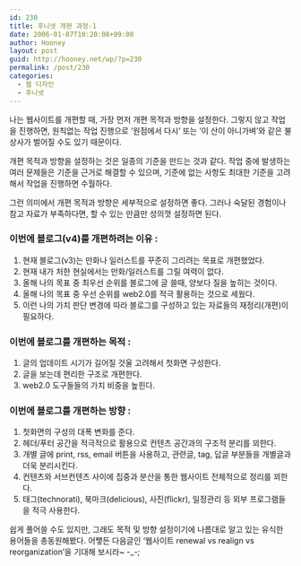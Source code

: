```yaml
---
id: 230
title: 후니넷 개편 과정-1
date: 2006-01-07T10:20:08+09:00
author: Hooney
layout: post
guid: http://hooney.net/wp/?p=230
permalink: /post/230
categories:
  - 웹 디자인
  - 후니넷
---
```

나는 웹사이트를 개편할 때, 가장 먼저 개편 목적과 방향을 설정한다. 그렇지 않고 작업을 진행하면, 원칙없는 작업 진행으로 &#8216;원점에서 다시&#8217; 또는 &#8216;이 산이 아니가벼&#8217;와 같은 불상사가 벌어질 수도 있기 때문이다.

개편 목적과 방향을 설정하는 것은 일종의 기준을 만드는 것과 같다. 작업 중에 발생하는 여러 문제들은 기준을 근거로 해결할 수 있으며, 기준에 없는 사항도 최대한 기준을 고려해서 작업을 진행하면 수월하다.

그런 의미에서 개편 목적과 방향은 세부적으로 설정하면 좋다. 그러나 숙달된 경험이나 참고 자료가 부족하다면, 할 수 있는 만큼만 성의껏 설정하면 된다.

### 이번에 블로그(v4)를 개편하려는 이유 :

  1. 현재 블로그(v3)는 만화나 일러스트를 꾸준히 그리려는 목표로 개편했었다.
  2. 현재 내가 처한 현실에서는 만화/일러스트를 그릴 여력이 없다.
  3. 올해 나의 목표 중 최우선 순위를 블로그에 글 쓸때, 양보다 질을 높히는 것이다.
  4. 올해 나의 목표 중 우선 순위를 web2.0를 적극 활용하는 것으로 세웠다.
  5. 이런 나의 가치 판단 변경에 따라 블로그를 구성하고 있는 자료들의 재정리(개편)이 필요하다.

### 이번에 블로그를 개편하는 목적 :

  1. 글의 업데이트 시기가 길어질 것울 고려해서 첫화면 구성한다.
  2. 글을 보는데 편리한 구조로 개편한다.
  3. web2.0 도구들들의 가치 비중을 높힌다.

### 이번에 블로그를 개편하는 방향 :

  1. 첫화면의 구성의 대폭 변화를 준다.
  2. 헤더/푸터 공간을 적극적으로 활용으로 컨텐츠 공간과의 구조적 분리를 꾀한다.
  3. 개별 글에 print, rss, email 버튼을 사용하고, 관련글, tag, 답글 부분들을 개별글과 더욱 분리시킨다.
  4. 컨텐츠와 서브컨텐츠 사이에 집중과 분산을 통한 웹사이트 전체적으로 정리를 꾀한다.
  5. 태그(technorati), 북마크(delicious), 사진(flickr), 일정관리 등 외부 프로그램들을 적극 사용한다.

쉽게 풀어쓸 수도 있지만, 그래도 목적 및 방향 설정이기에 나름대로 알고 있는 유식한 용어들을 총동원해봤다. 어쨓든 다음글인 &#8216;웹사이트 renewal vs realign vs reorganization&#8217;을 기대해 보시라~ -_-;